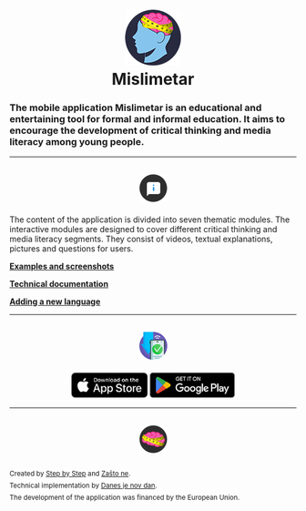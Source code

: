 <h1 align="center">
  <img width="98" height="98" src="docs/assets/logo.png" alt="logo">
  <br>
  Mislimetar
</h1>


### The mobile application Mislimetar is an educational and entertaining tool for formal and informal education. It aims to encourage the development of critical thinking and media literacy among young people.

---

<h2 align="center">
  <img width="49" height="49" src="docs/assets/info.png" alt="info">
</h2>

The content of the application is divided into seven thematic modules. The interactive modules are designed to cover different critical thinking and media literacy segments. They consist of videos, textual explanations, pictures and questions for users.

**[Examples and screenshots](docs/examples.md)**

**[Technical documentation](docs/technical.md)**

**[Adding a new language](docs/add_language.md)**

---

<h2 align="center">
  <img width="49" height="49" src="docs/assets/download.png" alt="modules">
</h2>

<p align="center">
  <a href="https://apps.apple.com/us/app/mislimetar/id6464677217"><img height="45" src="docs/assets/badges/app-store.png" alt="Download on the App Store"></a>
  <a href="https://play.google.com/store/apps/details?id=si.djnd.media_literacy_app"><img height="45" src="docs/assets/badges/google-play.png" alt="Get it on Google Play"></a>
</p>

---

<h2 align="center">
  <img width="49" height="49" src="docs/assets/brain.png" alt="authors">
</h2>

<sub>Created by [Step by Step](https://sbs.ba/) and [Zašto ne](https://zastone.ba/).<br>
Technical implementation by [Danes je nov dan](https://danesjenovdan.si/).<br>
The development of the application was financed by the European Union.</sub>
